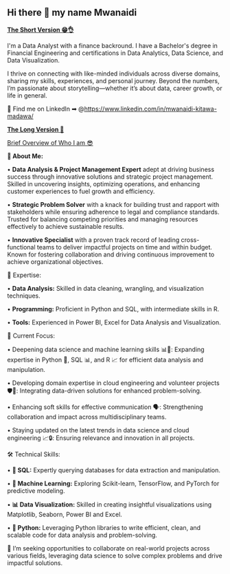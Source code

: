 ## Hi there 👋 my name Mwanaidi

<ins>**The Short Version 😁👌** <ins>

I'm a Data Analyst with a finance backround. I have a Bachelor's degree in Financial Engineering and certifications in Data Analytics, Data Science, and Data Visualization.  

I thrive on connecting with like-minded individuals across diverse domains, sharing my skills, experiences, and personal journey. Beyond the numbers, I’m passionate about storytelling—whether it’s about data, career growth, or life in general.  

🏢 Find me on LinkedIn ➡︎ @https://www.linkedin.com/in/mwanaidi-kitawa-madawa/

<ins>**The Long Version 🥱**<ins>

<ins>Brief Overview of Who I am 😎<ins>

**📝 About Me:**

•	**Data Analysis & Project Management Expert** adept at driving business success through innovative solutions and strategic project management. Skilled in uncovering insights, optimizing operations, and enhancing customer experiences to fuel growth and efficiency.

•	**Strategic Problem Solver** with a knack for building trust and rapport with stakeholders while ensuring adherence to legal and compliance standards. Trusted for balancing competing priorities and managing resources effectively to achieve sustainable results.

•	**Innovative Specialist** with a proven track record of leading cross-functional teams to deliver impactful projects on time and within budget. Known for fostering collaboration and driving continuous improvement to achieve organizational objectives.

💼 Expertise:

•	**Data Analysis:** Skilled in data cleaning, wrangling, and visualization techniques.

•	**Programming:** Proficient in Python and SQL, with intermediate skills in R.

•	**Tools:** Experienced in Power BI, Excel for Data Analysis and Visualization.

🎯 Current Focus:

•	Deepening data science and machine learning skills 📊🤖: Expanding expertise in Python 🐍, SQL 📊, and R 📈 for efficient data analysis and manipulation.

•	Developing domain expertise in cloud engineering and volunteer projects 🛡️🤝: Integrating data-driven solutions for enhanced problem-solving.

•	Enhancing soft skills for effective communication 🗣️: Strengthening collaboration and impact across multidisciplinary teams.

•	Staying updated on the latest trends in data science and cloud engineering 📈🔒: Ensuring relevance and innovation in all projects.


🛠️ Technical Skills:

•	**💾 SQL:** Expertly querying databases for data extraction and manipulation.

•	**🤖 Machine Learning:** Exploring Scikit-learn, TensorFlow, and PyTorch for predictive modeling.

•	**📊 Data Visualization:** Skilled in creating insightful visualizations using Matplotlib, Seaborn, Power BI and Excel.

•	**🐍 Python:** Leveraging Python libraries to write efficient, clean, and scalable code for data analysis and problem-solving.

👯 I’m seeking opportunities to collaborate on real-world projects across various fields, leveraging data science to solve complex problems and drive impactful solutions.


